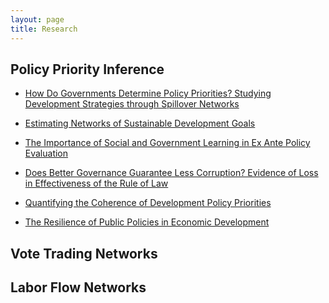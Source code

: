 ```yaml
---
layout: page
title: Research
---
```


## Policy Priority Inference

* <a target="_blank" rel="noopener noreferrer" href="https://arxiv.org/abs/1902.00432">How Do Governments Determine Policy Priorities? Studying Development Strategies through Spillover Networks</a>
  
* <a target="_blank" rel="noopener noreferrer" href="http://dx.doi.org/10.2139/ssrn.3385362 ">Estimating Networks of Sustainable Development Goals</a>

* <a target="_blank" rel="noopener noreferrer" href="https://arxiv.org/abs/1902.00429">The Importance of Social and Government Learning in Ex Ante Policy Evaluation</a>

* <a target="_blank" rel="noopener noreferrer" href="https://arxiv.org/abs/1902.00428">Does Better Governance Guarantee Less Corruption? Evidence of Loss in Effectiveness of the Rule of Law</a>

* <a target="_blank" rel="noopener noreferrer" href="https://arxiv.org/abs/1902.00430">Quantifying the Coherence of Development Policy Priorities</a>

* <a target="_blank" rel="noopener noreferrer" href="https://doi.org/10.1155/2018/9672849">The Resilience of Public Policies in Economic Development</a>


## Vote Trading Networks

## Labor Flow Networks

